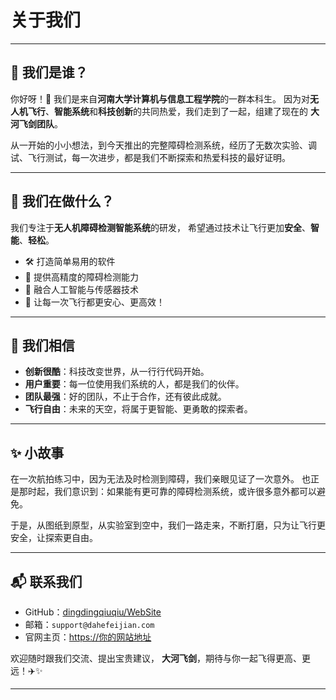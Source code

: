 # 关于我们

------

## 👋 我们是谁？

你好呀！👋
 我们是来自**河南大学计算机与信息工程学院**的一群本科生。
 因为对**无人机飞行**、**智能系统**和**科技创新**的共同热爱，我们走到了一起，组建了现在的 **大河飞剑团队**。

从一开始的小小想法，到今天推出的完整障碍检测系统，经历了无数次实验、调试、飞行测试，每一次进步，都是我们不断探索和热爱科技的最好证明。

------

## 🚀 我们在做什么？

我们专注于**无人机障碍检测智能系统**的研发，
 希望通过技术让飞行更加**安全**、**智能**、**轻松**。

- 🛠 打造简单易用的软件
- 🚁 提供高精度的障碍检测能力
- 🧠 融合人工智能与传感器技术
- 🌟 让每一次飞行都更安心、更高效！

------

## 🎯 我们相信

- **创新很酷**：科技改变世界，从一行行代码开始。
- **用户重要**：每一位使用我们系统的人，都是我们的伙伴。
- **团队最强**：好的团队，不止于合作，还有彼此成就。
- **飞行自由**：未来的天空，将属于更智能、更勇敢的探索者。

------

## ✨ 小故事

在一次航拍练习中，因为无法及时检测到障碍，我们亲眼见证了一次意外。
 也正是那时起，我们意识到：如果能有更可靠的障碍检测系统，或许很多意外都可以避免。

于是，从图纸到原型，从实验室到空中，我们一路走来，不断打磨，只为让飞行更安全，让探索更自由。

------

## 📬 联系我们

- GitHub：[dingdingqiuqiu/WebSite](https://github.com/dingdingqiuqiu/WebSite)
- 邮箱：`support@dahefeijian.com`
- 官网主页：[https://你的网站地址](https://xn--6qq53qnb431rpsedvh/)

欢迎随时跟我们交流、提出宝贵建议，
 **大河飞剑**，期待与你一起飞得更高、更远！✈️✨

------


